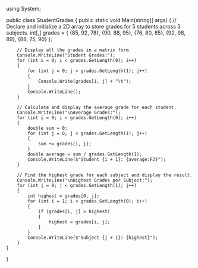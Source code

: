 using System;

public class StudentGrades
{
    public static void Main(string[] args)
    {
        // Declare and initialize a 2D array to store grades for 5 students across 3 subjects.
        int[,] grades = {
            {85, 92, 78},
            {90, 88, 95},
            {76, 80, 85},
            {92, 98, 89},
            {88, 75, 90}
        };

        // Display all the grades in a matrix form.
        Console.WriteLine("Student Grades:");
        for (int i = 0; i < grades.GetLength(0); i++)
        {
            for (int j = 0; j < grades.GetLength(1); j++)
            {
                Console.Write(grades[i, j] + "\t");
            }
            Console.WriteLine();
        }

        // Calculate and display the average grade for each student.
        Console.WriteLine("\nAverage Grades:");
        for (int i = 0; i < grades.GetLength(0); i++)
        {
            double sum = 0;
            for (int j = 0; j < grades.GetLength(1); j++)
            {
                sum += grades[i, j];
            }
            double average = sum / grades.GetLength(1);
            Console.WriteLine($"Student {i + 1}: {average:F2}");
        }

        // Find the highest grade for each subject and display the result.
        Console.WriteLine("\nHighest Grades per Subject:");
        for (int j = 0; j < grades.GetLength(1); j++)
        {
            int highest = grades[0, j];
            for (int i = 1; i < grades.GetLength(0); i++)
            {
                if (grades[i, j] > highest)
                {
                    highest = grades[i, j];
                }
            }
            Console.WriteLine($"Subject {j + 1}: {highest}");
        }
    }
}
